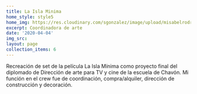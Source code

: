 ```yaml
---
title: La Isla Minima
home_style: style5
home_img: https://res.cloudinary.com/sgonzalez/image/upload/misabelrodriguez/la-isla-minima/thumbnail.png
excerpt: Coordinadora de arte
date: '2020-04-04'
img_src: 
layout: page
collection_items: 6
---
```


Recreación de set de la película La Isla Mínima como proyecto final del diplomado de Dirección de arte para TV y cine de la escuela de Chavón. Mi función en el crew fue de coordinación, compra/alquiler, dirección de construcción y decoración.